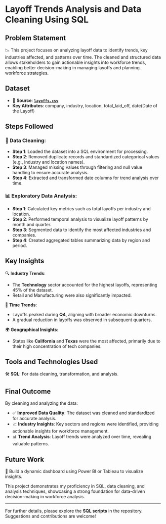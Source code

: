 # Layoff Trends Analysis and Data Cleaning Using SQL

## Problem Statement
📉 This project focuses on analyzing layoff data to identify trends, key industries affected, and patterns over time. The cleaned and structured data allows stakeholders to gain actionable insights into workforce trends, enabling better decision-making in managing layoffs and planning workforce strategies.

## Dataset

- 📁 **Source**: [**`layoffs.csv`**](https://github.com/RamyaHarika-Dadi/World_layoffs-DataCleaning-SQL/blob/main/layoffs.csv)
- **Key Attributes**: company, industry, location, total_laid_off, date(Date of the Layoff)  


## Steps Followed

### 🔄 Data Cleaning:
- **Step 1**: Loaded the dataset into a SQL environment for processing.
- **Step 2**: Removed duplicate records and standardized categorical values (e.g., industry and location names).
- **Step 3**: Managed missing values through filtering and null value handling to ensure accurate analysis.
- **Step 4**: Extracted and transformed date columns for trend analysis over time.

### 📊 Exploratory Data Analysis:
- **Step 1**: Calculated key metrics such as total layoffs per industry and location.
- **Step 2**: Performed temporal analysis to visualize layoff patterns by month and quarter.
- **Step 3**: Segmented data to identify the most affected industries and companies.
- **Step 4**: Created aggregated tables summarizing data by region and period.





## Key Insights
🔍 **Industry Trends**:
   - The **Technology** sector accounted for the highest layoffs, representing 45% of the dataset.  
   - Retail and Manufacturing were also significantly impacted.

📅 **Time Trends**:
- Layoffs peaked during **Q4**, aligning with broader economic downturns.
- A gradual reduction in layoffs was observed in subsequent quarters.

🌍 **Geographical Insights**:
   - States like **California** and **Texas** were the most affected, primarily due to their high concentration of tech companies.



## Tools and Technologies Used
🛠️ **SQL**: For data cleaning, transformation, and analysis.  









## Final Outcome
By cleaning and analyzing the data:
- ✅ **Improved Data Quality**: The dataset was cleaned and standardized for accurate analysis.
- 📈 **Industry Insights**: Key sectors and regions were identified, providing actionable insights for workforce management.
- 📊 **Trend Analysis**: Layoff trends were analyzed over time, revealing valuable patterns.


## Future Work
🚀 Build a dynamic dashboard using Power BI or Tableau to visualize insights.





This project demonstrates my proficiency in SQL, data cleaning, and analysis techniques, showcasing a strong foundation for data-driven decision-making in workforce analysis.

----
For further details, please explore the **SQL scripts** in the repository. Suggestions and contributions are welcome!
